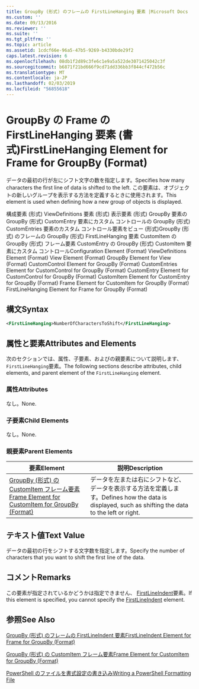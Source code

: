 ```yaml
---
title: GroupBy (形式) のフレームの FirstLineHanging 要素 |Microsoft Docs
ms.custom: ''
ms.date: 09/13/2016
ms.reviewer: ''
ms.suite: ''
ms.tgt_pltfrm: ''
ms.topic: article
ms.assetid: 1cdcf66e-96a5-47b5-9269-b4330bde29f2
caps.latest.revision: 6
ms.openlocfilehash: 08db1f2d89c3fe6c1e9a5a522de3071425042c3f
ms.sourcegitcommit: b6871f21bd666f9cd71dd336bb3f844cf472b56c
ms.translationtype: MT
ms.contentlocale: ja-JP
ms.lasthandoff: 02/03/2019
ms.locfileid: "56855618"
---
```

# <a name="firstlinehanging-element-for-frame-for-groupby-format"></a><span data-ttu-id="83d29-102">GroupBy の Frame の FirstLineHanging 要素 (書式)</span><span class="sxs-lookup"><span data-stu-id="83d29-102">FirstLineHanging Element for Frame for GroupBy (Format)</span></span>

<span data-ttu-id="83d29-103">データの最初の行が左にシフト文字の数を指定します。</span><span class="sxs-lookup"><span data-stu-id="83d29-103">Specifies how many characters the first line of data is shifted to the left.</span></span> <span data-ttu-id="83d29-104">この要素は、オブジェクトの新しいグループを表示する方法を定義するときに使用されます。</span><span class="sxs-lookup"><span data-stu-id="83d29-104">This element is used when defining how a new group of objects is displayed.</span></span>

<span data-ttu-id="83d29-105">構成要素 (形式) ViewDefinitions 要素 (形式) 表示要素 (形式) GroupBy 要素の GroupBy (形式) CustomEntry 要素にカスタム コントロールの GroupBy (形式) CustomEntries 要素のカスタム コントロール要素をビュー (形式)GroupBy (形式) のフレームの GroupBy (形式) FirstLineHanging 要素 CustomItem の GroupBy (形式) フレーム要素 CustomEntry の GroupBy (形式) CustomItem 要素にカスタム コントロール</span><span class="sxs-lookup"><span data-stu-id="83d29-105">Configuration Element (Format) ViewDefinitions Element (Format) View Element (Format) GroupBy Element for View (Format) CustomControl Element for GroupBy (Format) CustomEntries Element for CustomControl for GroupBy (Format) CustomEntry Element for CustomControl for GroupBy (Format) CustomItem Element for CustomEntry for GroupBy (Format) Frame Element for CustomItem for GroupBy (Format) FirstLineHanging Element for Frame for GroupBy (Format)</span></span>

## <a name="syntax"></a><span data-ttu-id="83d29-106">構文</span><span class="sxs-lookup"><span data-stu-id="83d29-106">Syntax</span></span>

```xml
<FirstLineHanging>NumberOfCharactersToShift</FirstLineHanging>
```

## <a name="attributes-and-elements"></a><span data-ttu-id="83d29-107">属性と要素</span><span class="sxs-lookup"><span data-stu-id="83d29-107">Attributes and Elements</span></span>

<span data-ttu-id="83d29-108">次のセクションでは、属性、子要素、およびの親要素について説明します、`FirstLineHanging`要素。</span><span class="sxs-lookup"><span data-stu-id="83d29-108">The following sections describe attributes, child elements, and parent element of the `FirstLineHanging` element.</span></span>

### <a name="attributes"></a><span data-ttu-id="83d29-109">属性</span><span class="sxs-lookup"><span data-stu-id="83d29-109">Attributes</span></span>

<span data-ttu-id="83d29-110">なし。</span><span class="sxs-lookup"><span data-stu-id="83d29-110">None.</span></span>

### <a name="child-elements"></a><span data-ttu-id="83d29-111">子要素</span><span class="sxs-lookup"><span data-stu-id="83d29-111">Child Elements</span></span>

<span data-ttu-id="83d29-112">なし。</span><span class="sxs-lookup"><span data-stu-id="83d29-112">None.</span></span>

### <a name="parent-elements"></a><span data-ttu-id="83d29-113">親要素</span><span class="sxs-lookup"><span data-stu-id="83d29-113">Parent Elements</span></span>

|<span data-ttu-id="83d29-114">要素</span><span class="sxs-lookup"><span data-stu-id="83d29-114">Element</span></span>|<span data-ttu-id="83d29-115">説明</span><span class="sxs-lookup"><span data-stu-id="83d29-115">Description</span></span>|
|-------------|-----------------|
|[<span data-ttu-id="83d29-116">GroupBy (形式) の CustomItem フレーム要素</span><span class="sxs-lookup"><span data-stu-id="83d29-116">Frame Element for CustomItem for GroupBy (Format)</span></span>](./frame-element-for-customitem-for-groupby-format.md)|<span data-ttu-id="83d29-117">データを左または右にシフトなど、データを表示する方法を定義します。</span><span class="sxs-lookup"><span data-stu-id="83d29-117">Defines how the data is displayed, such as shifting the data to the left or right.</span></span>|

## <a name="text-value"></a><span data-ttu-id="83d29-118">テキスト値</span><span class="sxs-lookup"><span data-stu-id="83d29-118">Text Value</span></span>

<span data-ttu-id="83d29-119">データの最初の行をシフトする文字数を指定します。</span><span class="sxs-lookup"><span data-stu-id="83d29-119">Specify the number of characters that you want to shift the first line of the data.</span></span>

## <a name="remarks"></a><span data-ttu-id="83d29-120">コメント</span><span class="sxs-lookup"><span data-stu-id="83d29-120">Remarks</span></span>

<span data-ttu-id="83d29-121">この要素が指定されているかどうかは指定できません、 [FirstLineIndent](./firstlineindent-element-for-frame-for-groupby-format.md)要素。</span><span class="sxs-lookup"><span data-stu-id="83d29-121">If this element is specified, you cannot specify the [FirstLineIndent](./firstlineindent-element-for-frame-for-groupby-format.md) element.</span></span>

## <a name="see-also"></a><span data-ttu-id="83d29-122">参照</span><span class="sxs-lookup"><span data-stu-id="83d29-122">See Also</span></span>

[<span data-ttu-id="83d29-123">GroupBy (形式) のフレームの FirstLineIndent 要素</span><span class="sxs-lookup"><span data-stu-id="83d29-123">FirstLineIndent Element for Frame for GroupBy (Format)</span></span>](./firstlineindent-element-for-frame-for-groupby-format.md)

[<span data-ttu-id="83d29-124">GroupBy (形式) の CustomItem フレーム要素</span><span class="sxs-lookup"><span data-stu-id="83d29-124">Frame Element for CustomItem for GroupBy (Format)</span></span>](./frame-element-for-customitem-for-groupby-format.md)

[<span data-ttu-id="83d29-125">PowerShell のファイルを書式設定の書き込み</span><span class="sxs-lookup"><span data-stu-id="83d29-125">Writing a PowerShell Formatting File</span></span>](./writing-a-powershell-formatting-file.md)
